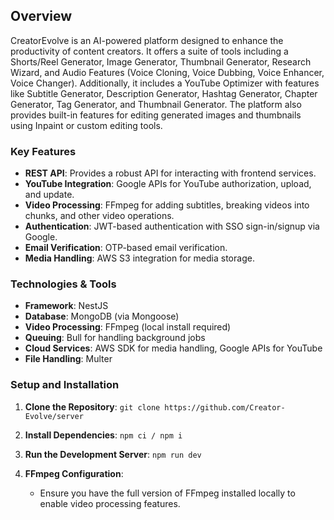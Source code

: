 ## Overview
CreatorEvolve is an AI-powered platform designed to enhance the productivity of content creators. It offers a suite of tools including a Shorts/Reel Generator, Image Generator, Thumbnail Generator, Research Wizard, and Audio Features (Voice Cloning, Voice Dubbing, Voice Enhancer, Voice Changer). Additionally, it includes a YouTube Optimizer with features like Subtitle Generator, Description Generator, Hashtag Generator, Chapter Generator, Tag Generator, and Thumbnail Generator. The platform also provides built-in features for editing generated images and thumbnails using Inpaint or custom editing tools.

### Key Features

- **REST API**: Provides a robust API for interacting with frontend services.
- **YouTube Integration**: Google APIs for YouTube authorization, upload, and update.
- **Video Processing**: FFmpeg for adding subtitles, breaking videos into chunks, and other video operations.
- **Authentication**: JWT-based authentication with SSO sign-in/signup via Google.
- **Email Verification**: OTP-based email verification.
- **Media Handling**: AWS S3 integration for media storage.

### Technologies & Tools

- **Framework**: NestJS
- **Database**: MongoDB (via Mongoose)
- **Video Processing**: FFmpeg (local install required)
- **Queuing**: Bull for handling background jobs
- **Cloud Services**: AWS SDK for media handling, Google APIs for YouTube
- **File Handling**: Multer

### Setup and Installation

1. **Clone the Repository**:
    `git clone https://github.com/Creator-Evolve/server`
    
2. **Install Dependencies**:
    `npm ci / npm i`
    
3. **Run the Development Server**:
    `npm run dev`
    
4. **FFmpeg Configuration**:
    - Ensure you have the full version of FFmpeg installed locally to enable video processing features.
